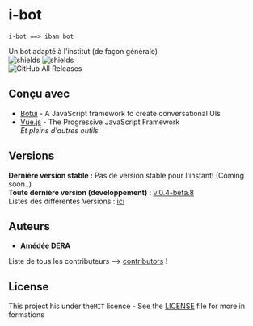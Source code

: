 # i-bot  
 ```
 i-bot ==> ibam bot
```
Un bot adapté à l'institut (de façon générale)<br>
![shields](https://img.shields.io/badge/-i-lightblue) ![shields](https://img.shields.io/badge/-bot-lightblue)
<br>
![GitHub All Releases](https://img.shields.io/github/downloads/a-dera/i-bot/total?color=Blue&label=downloads)
<br>


## Conçu avec
* [Botui](https:/botui.org/) - A JavaScript framework to create conversational UIs
* [Vue.js](https://vuejs.org/) - The Progressive JavaScript Framework <br>
_Et pleins d'autres outils_


## Versions
**Dernière version stable  :** Pas de version stable pour l'instant! (Coming soon..) <br>
**Toute dernière version (developpement)  :** [v.0.4-beta.8](https://github.com/a-dera/i-bot/releases/tag/v.0.4-beta.8)<br>
Listes des différentes Versions  : [ici](https://github.com/a-dera/i-bot/tags)


## Auteurs
* **[Amédée DERA](https://github.com/a-dera)**

Liste de tous les contributeurs --> [contributors](https://github.com/a-dera/i-bot/contributors) !


## License

This project his under the``MIT``  licence - See  the [LICENSE](LICENSE)  file for more in formations
